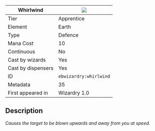 | Whirlwind |![](https://github.com/Electroblob77/Wizardry/blob/1.12.2/src/main/resources/assets/ebwizardry/textures/spells/ebwizardry:whirlwind.png)|
|---|---|
| Tier | Apprentice |
| Element | Earth |
| Type | Defence |
| Mana Cost | 10 |
| Continuous | No |
| Cast by wizards | Yes |
| Cast by dispensers | Yes |
| ID | `ebwizardry:whirlwind` |
| Metadata | 35 |
| First appeared in | Wizardry 1.0 |
## Description
_Causes the target to be blown upwards and away from you at speed._